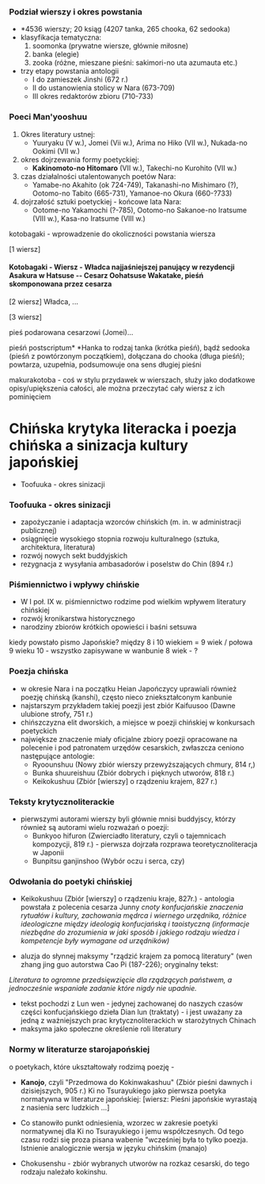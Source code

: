 
### Podział wierszy i okres powstania

- *4536 wierszy; 20 ksiąg (4207 tanka, 265 chooka, 62 sedooka)
- klasyfikacja tematyczna:
	1. soomonka (prywatne wiersze, głównie miłosne)
	2. banka (elegie)
	3. zooka (różne, mieszane pieśni:
		   sakimori-no uta
		   azumauta etc.)
- trzy etapy powstania antologii
	- I do zamieszek Jinshi (672 r.)
	- II do ustanowienia stolicy w Nara (673-709)
	- III okres redaktorów zbioru (710-733)




### Poeci Man'yooshuu

1. Okres literatury ustnej:
	- Yuuryaku (V w.), Jomei (Vii w.), Arima no Hiko (VII w.), Nukada-no Ookimi (VII w.)
2. okres dojrzewania formy poetyckiej:
	- **Kakinomoto-no Hitomaro** (VII w.), Takechi-no Kurohito (VII w.)
3. czas działalności utalentowanych poetów Nara:
	- Yamabe-no Akahito (ok 724-749), Takanashi-no Mishimaro (?), Ootomo-no Tabito (665-731), Yamanoe-no Okura (660-?733)
4. dojrzałość sztuki poetyckiej - końcowe lata Nara:
	- Ootome-no Yakamochi (?-785), Ootomo-no Sakanoe-no Iratsume (VIII w.), Kasa-no Iratsume (VIII w.)







kotobagaki - wprowadzenie do okoliczności powstania wiersza

[1 wiersz]
#### Kotobagaki - Wiersz - Władca najjaśniejszej panujący w rezydencji Asakura w Hatsuse -- Cesarz Oohatsuse Wakatake, pieśń skomponowana przez cesarza


[2 wiersz]
Władca, ...

[3 wiersz]

pieś podarowana cesarzowi (Jomei)...


pieśń postscriptum*
\*Hanka to rodzaj tanka (krótka pieśń), bądź sedooka (pieśń z powtórzonym początkiem), dołączana do chooka (długa pieśń); powtarza, uzupełnia, podsumowuje ona sens długiej pieśni


makurakotoba - coś w stylu przydawek w wierszach, służy jako dodatkowe opisy/upiększenia całości, ale można przeczytać cały wiersz z ich pominięciem



# Chińska krytyka literacka i poezja chińska a sinizacja kultury japońskiej


- Toofuuka - okres sinizacji


### Toofuuka - okres sinizacji

- zapożyczanie i adaptacja wzorców chińskich (m. in. w administracji publicznej)
- osiągnięcie wysokiego stopnia rozwoju kulturalnego (sztuka, architektura, literatura)
- rozwój nowych sekt buddyjskich
- rezygnacja z wysyłania ambasadorów i poselstw do Chin (894 r.)


### Piśmiennictwo i wpływy chińskie

- W I poł. IX w. piśmiennictwo rodzime pod wielkim wpływem literatury chińskiej
- rozwój kronikarstwa historycznego
- narodziny zbiorów krótkich opowieści i baśni setsuwa

kiedy powstało pismo Japońskie? między 8 i 10 wiekiem = 9 wiek / połowa 9 wieku
10 - wszystko zapisywane w wanbunie
8 wiek - ?



### Poezja chińska

- w okresie Nara i na początku Heian Japończycy uprawiali również poezję chińską (kanshi), często nieco zniekształconym kanbunie
- najstarszym przykładem takiej poezji jest zbiór Kaifuusoo (Dawne ulubione strofy, 751 r.)
- chińszczyzna elit dworskich, a miejsce w poezji chińskiej w konkursach poetyckich
- największe znaczenie miały oficjalne zbiory poezji opracowane na polecenie i pod patronatem urzędów cesarskich, zwłaszcza ceniono następujące antologie:
	- Ryoounshuu (Nowy zbiór wierszy przewyższających chmury, 814 r,)
	- Bunka shuureishuu (Zbiór dobrych i pięknych utworów, 818 r.)
	- Keikokushuu (Zbiór [wierszy] o rządzeniu krajem, 827 r.)


### Teksty krytycznoliterackie

- pierwszymi autorami wierszy byli głównie mnisi buddyjscy, którzy również są autorami wielu rozważań o poezji:
	- Bunkyoo hifuron (Zwierciadło literatury, czyli o tajemnicach kompozycji, 819 r.) - pierwsza dojrzała rozprawa teoretycznoliteracja w Japonii
	- Bunpitsu ganjinshoo (Wybór oczu i serca, czy)

### Odwołania do poetyki chińskiej

- Keikokushuu (Zbiór [wierszy] o rządzeniu kraje, 827r.) - antologia powstała z polecenia cesarza Junny
*cnoty konfucjańskie znaczenia rytuałów i kultury, zachowania mędrca i wiernego urzędnika, różnice ideologiczne między ideologią konfucjańską i taoistyczną (informacje niezbędne do zrozumienia w jaki sposób i jakiego rodzaju wiedza i kompetencje były wymagane od urzędników)*

- aluzja do słynnej maksymy "rządzić krajem za pomocą literatury" (wen zhang jing guo autorstwa Cao Pi (187-226); oryginalny tekst:

*Literatura to ogromne przedsięwzięcie dla rządzących państwem,
a jednocześnie wspaniałe zadanie które nigdy nie upadnie.*

- tekst pochodzi z Lun wen - jedynej zachowanej do naszych czasów części konfucjańskiego dzieła Dian lun (traktaty) - i jest uważany za jedną z ważniejszych prac krytycznoliterackich w starożytnych Chinach
- maksyma jako społeczne określenie roli literatury


### Normy w literaturze starojapońskiej
o poetykach, które ukształtowały rodzimą poezję -


- **Kanojo**, czyli "Przedmowa do Kokinwakashuu" (Zbiór pieśni dawnych i dzisiejszych, 905 r.) Ki no Tsurayukiego jako pierwsza poetyka normatywna w literaturze japońskiej:
[wiersz: Pieśni japońskie wyrastają z nasienia serc ludzkich ...]

- Co stanowiło punkt odniesienia, wzorzec w zakresie poetyki normatywnej dla Ki no Tsurayukiego i jemu współczesnych. Od tego czasu rodzi się proza pisana wabenie "wcześniej była to tylko poezja. Istnienie analogicznie wersja w języku chińskim (manajo)


- Chokusenshu - zbiór wybranych utworów na rozkaz cesarski, do tego rodzaju należało kokinshu.